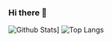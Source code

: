 ### Hi there 👋
![Github Stats](https://github-readme-stats.vercel.app/api?username=xStevenZero&count_private=true&theme=react&count_private=true&show_icons=true&include_all_commits=true)]
![Top Langs](https://github-readme-stats.vercel.app/api/top-langs/?username=xStevenZero&layout=compact&theme=react)
<!--
**xStevenZero/xStevenZero** is a ✨ _special_ ✨ repository because its `README.md` (this file) appears on your GitHub profile.

Here are some ideas to get you started:

- 🔭 I’m currently working on ...
- 🌱 I’m currently learning ...
- 👯 I’m looking to collaborate on ...
- 🤔 I’m looking for help with ...
- 💬 Ask me about ...
- 📫 How to reach me: ...
- 😄 Pronouns: ...
- ⚡ Fun fact: ...
-->
